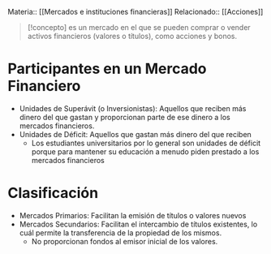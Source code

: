 Materia:: [[Mercados e instituciones financieras]]
Relacionado:: [[Acciones]]

>[!concepto]
>es un mercado en el que se pueden comprar o vender activos financieros (valores o títulos), como acciones y bonos.

# Participantes en un Mercado Financiero 
- Unidades de Superávit (o Inversionistas): Aquellos que reciben más dinero del que gastan y proporcionan parte de ese dinero a los mercados financieros. 
- Unidades de Déficit: Aquellos que gastan más dinero del que reciben
	- Los estudiantes universitarios por lo general son unidades de déficit porque para mantener su educación a menudo piden prestado a los mercados financieros

# Clasificación 
- Mercados Primarios: Facilitan la emisión de títulos o valores nuevos 
- Mercados Secundarios: Facilitan el intercambio de títulos existentes, lo cuál permite la transferencia de la propiedad de los mismos.
	- No proporcionan fondos al emisor inicial de los valores.
